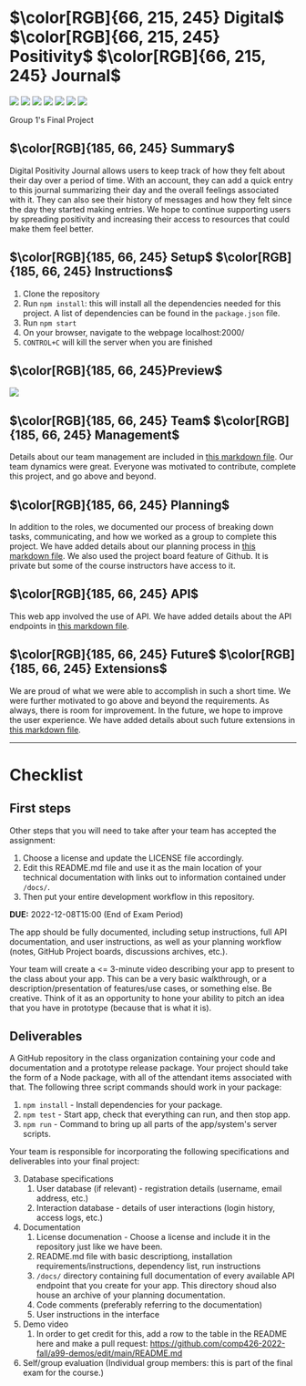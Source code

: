 # $\color[RGB]{66, 215, 245} Digital$ $\color[RGB]{66, 215, 245} Positivity$ $\color[RGB]{66, 215, 245} Journal$

<img src = "https://img.shields.io/badge/Node.js-339933?style=for-the-badge&logo=nodedotjs&logoColor=white" /> <img src = "https://img.shields.io/badge/Express.js-000000?style=for-the-badge&logo=express&logoColor=white" /> <img src = "https://img.shields.io/badge/npm-CB3837?style=for-the-badge&logo=npm&logoColor=white" /> <img src = "https://img.shields.io/badge/VSCode-0078D4?style=for-the-badge&logo=visual%20studio%20code&logoColor=white" /> <img src = "https://img.shields.io/badge/HTML5-E34F26?style=for-the-badge&logo=html5&logoColor=white" /> <img src = "https://img.shields.io/badge/CSS3-1572B6?style=for-the-badge&logo=css3&logoColor=white" /> <img src = "https://img.shields.io/badge/SQLite-07405E?style=for-the-badge&logo=sqlite&logoColor=white" />

Group 1's Final Project

## $\color[RGB]{185, 66, 245} Summary$ 
Digital Positivity Journal allows users to keep track of how they felt about their day over a period of time. With an account, they can add a quick entry to this journal summarizing their day and the overall feelings associated with it. They can also see their history of messages and how they felt since the day they started making entries. We hope to continue supporting users by spreading positivity and increasing their access to resources that could make them feel better.

## $\color[RGB]{185, 66, 245} Setup$ $\color[RGB]{185, 66, 245} Instructions$
1. Clone the repository
2. Run `npm install`: this will install all the dependencies needed for this project. A list of dependencies can be found in the `package.json` file.
3. Run `npm start`
4. On your browser, navigate to the webpage localhost:2000/
5. `CONTROL+C` will kill the server when you are finished

## $\color[RGB]{185, 66, 245}Preview$
![](https://github.com/comp426-2022-fall/a99-group01/blob/main/demo.gif)


## $\color[RGB]{185, 66, 245} Team$ $\color[RGB]{185, 66, 245} Management$
Details about our team management are included in [this markdown file](docs/roles.md). Our team dynamics were great. Everyone was motivated to contribute, complete this project, and go above and beyond.

## $\color[RGB]{185, 66, 245} Planning$
In addition to the roles, we documented our process of breaking down tasks, communicating, and how we worked as a group to complete this project. We have added details about our planning process in [this markdown file](docs/plan.md). We also used the project board feature of Github. It is private but some of the course instructors have access to it.

## $\color[RGB]{185, 66, 245} API$
This web app involved the use of API. We have added details about the API endpoints in [this markdown file](docs/api.md).

## $\color[RGB]{185, 66, 245} Future$ $\color[RGB]{185, 66, 245} Extensions$
We are proud of what we were able to accomplish in such a short time. We were further motivated to go above and beyond the requirements. As always, there is room for improvement. In the future, we hope to improve the user experience. We have added details about such future extensions in [this markdown file](docs/futureExtensions.md).



------------------------
# Checklist

## First steps

Other steps that you will need to take after your team has accepted the assignment:

1. Choose a license and update the LICENSE file accordingly. 
2. Edit this README.md file and use it as the main location of your technical documentation with links out to information contained under `/docs/`.
8. Then put your entire development workflow in this repository.



**DUE:** 2022-12-08T15:00 (End of Exam Period)

The app should be fully documented, including setup instructions, full API documentation, and user instructions, as well as your planning workflow (notes, GitHub Project boards, discussions archives, etc.).

Your team will create a <= 3-minute video describing your app to present to the class about your app.
This can be a very basic walkthrough, or a description/presentation of features/use cases, or something else.
Be creative.
Think of it as an opportunity to hone your ability to pitch an idea that you have in prototype (because that is what it is).

## Deliverables

A GitHub repository in the class organization containing your code and documentation and a prototype release package.
Your project should take the form of a Node package, with all of the attendant items associated with that.
The following three script commands should work in your package:

1. `npm install` - Install dependencies for your package.
2. `npm test` - Start app, check that everything can run, and then stop app.
3. `npm run` - Command to bring up all parts of the app/system's server scripts.

Your team is responsible for incorporating the following specifications and deliverables into your final project:

3. Database specifications
	1. User database (if relevant) - registration details (username, email address, etc.)
	2. Interaction database - details of user interactions (login history, access logs, etc.)
4. Documentation
	1. License documenation - Choose a license and include it in the repository just like we have been.
	1. README.md file with basic descriptiong, installation requirements/instructions, dependency list, run instructions
	3. `/docs/` directory containing full documentation of every available API endpoint that you create for your app. This directory shoud also house an archive of your planning documentation. 
	2. Code comments (preferably referring to the documentation)
	3. User instructions in the interface
5. Demo video
	1. In order to get credit for this, add a row to the table in the README here and make a pull request: https://github.com/comp426-2022-fall/a99-demos/edit/main/README.md
7. Self/group evaluation (Individual group members: this is part of the final exam for the course.)




